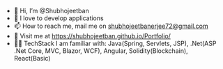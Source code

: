 - 👋 Hi, I’m @Shubhojeetban
- 👀 I love to develop applications
- 📫 How to reach me, mail me on shubhojeetbanerjee72@gmail.com
- 🔗 Visit me at <https://shubhojeetban.github.io/Portfolio/>
- 🧑‍💻 TechStack I am familiar with: Java(Spring, Servlets, JSP), .Net(ASP .Net Core, MVC, Blazor, WCF), Angular, Solidity(Blockchain), React(Basic)

<!---
Shubhojeetban/Shubhojeetban is a ✨ special ✨ repository because its `README.md` (this file) appears on your GitHub profile.
You can click the Preview link to take a look at your changes.
--->
